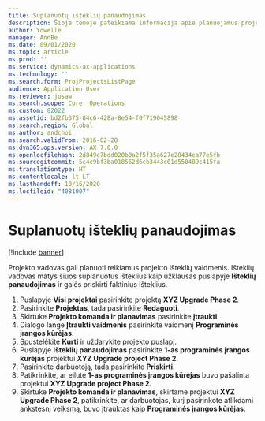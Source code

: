 ```yaml
---
title: Suplanuotų išteklių panaudojimas
description: Šioje temoje pateikiama informacija apie planuojamus projekto išteklius.
author: Yowelle
manager: AnnBe
ms.date: 09/01/2020
ms.topic: article
ms.prod: ''
ms.service: dynamics-ax-applications
ms.technology: ''
ms.search.form: ProjProjectsListPage
audience: Application User
ms.reviewer: josaw
ms.search.scope: Core, Operations
ms.custom: 82022
ms.assetid: bd2fb375-84c6-428a-8e54-f0f719045898
ms.search.region: Global
ms.author: andchoi
ms.search.validFrom: 2016-02-28
ms.dyn365.ops.version: AX 7.0.0
ms.openlocfilehash: 2d849e7bdd020b0a2f5f35a627e28434ea77e5fb
ms.sourcegitcommit: 5c4c9bf3ba018562d6cb3443c01d550489c415fa
ms.translationtype: HT
ms.contentlocale: lt-LT
ms.lasthandoff: 10/16/2020
ms.locfileid: "4081007"
---
```

# <a name="resource-fulfillment-for-planned-resources"></a>Suplanuotų išteklių panaudojimas

[!include [banner](../includes/banner.md)]

Projekto vadovas gali planuoti reikiamus projekto išteklių vaidmenis. Išteklių vadovas matys šiuos suplanuotus išteklius kaip užklausas puslapyje **Išteklių panaudojimas** ir galės priskirti faktinius išteklius.

1. Puslapyje **Visi projektai** pasirinkite projektą **XYZ Upgrade Phase 2**.
2. Pasirinkite **Projektas**, tada pasirinkite **Redaguoti**.
3. Skirtuke **Projekto komanda ir planavimas** pasirinkite **įtraukti**.
4. Dialogo lange **Įtraukti vaidmenis** pasirinkite vaidmenį **Programinės įrangos kūrėjas**.
5. Spustelėkite **Kurti** ir uždarykite projekto puslapį.
6. Puslapyje **Išteklių panaudojimas** pasirinkite **1-as programinės įrangos kūrėjas** projektui **XYZ Upgrade project Phase 2**.
7. Pasirinkite darbuotoją, tada pasirinkite **Priskirti**.
8. Patikrinkite, ar eilutė **1-as programinės įrangos kūrėjas** buvo pašalinta projektui **XYZ Upgrade project Phase 2**.
9. Skirtuke **Projekto komanda ir planavimas**, skirtame projektui **XYZ Upgrade Phase 2**, patikrinkite, ar darbuotojas, kurį pasirinkote atlikdami ankstesnį veiksmą, buvo įtrauktas kaip **Programinės įrangos kūrėjas**.
